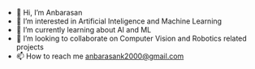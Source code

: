 - 👋 Hi, I’m Anbarasan
- 👀 I’m interested in Artificial Inteligence and Machine Learning
- 🌱 I’m currently learning about AI and ML
- 💞️ I’m looking to collaborate on Computer Vision and Robotics related projects
- 📫 How to reach me anbarasank2000@gmail.com
<!---
anbarasank2000/anbarasank2000 is a ✨ special ✨ repository because its `README.md` (this file) appears on your GitHub profile.
You can click the Preview link to take a look at your changes.
--->
